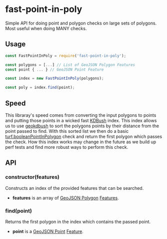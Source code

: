 # fast-point-in-poly

Simple API for doing point and polygon checks on large sets of polygons. Most useful when doing MANY checks.

## Usage

```js
const FastPointInPoly = require('fast-point-in-poly');

const polygons = [...] // List of GeoJSON Polygon Features
const point { ... } // GeoJSON Point Feature

const index = new FastPointInPoly(polygons);

const poly = index.find(point);
```

## Speed

This libraray's speed comes from converting the input polygons to points and putting those points in a wicked fast [KDBush](https://github.com/mourner/kdbush) index. This index allows us to use [geokdbush](https://github.com/mourner/geokdbush) to sort the polygons points by their distance from the point passed to find. With this sorted list we then do a basic [turf.booleanPointInPolygon](http://turfjs.org/docs/#booleanPointInPolygon) check and return the first polygon which passes the check. How this index works may change in the future as we build up perf tests and find more robust ways to perform this check.

## API

### constructor(features)

Constructs an index of the provided features that can be searched.

- **features** is an array of [GeoJSON Polygon](https://tools.ietf.org/html/rfc7946#section-3.1.6) [Features](https://tools.ietf.org/html/rfc7946#section-3.2).

### find(point)

Returns the first polygon in the index which contains the passed point.

- **point** is a [GeoJSON Point](https://tools.ietf.org/html/rfc7946#section-3.1.2) [Feature](https://tools.ietf.org/html/rfc7946#section-3.2).
